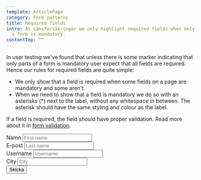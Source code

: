 ```yaml
---
template: ArticlePage
category: Form patterns
title: Required fields
intro: At Länsförsäkringar we only highlight required fields when only parts of
  a form is mandatory.
contentTop: ""
---
```

In user testing we've found that  unless there is some marker indicating that only parts of a form is mandatory user expect that all fields are required. Hence our rules for required fields are quite simple:

* We only show that a field is required when some fields on a page are mandatory and some aren't.
* When we need to show that a field is mandatory we do so with an asterisks (*) next to the label, without any whitespace in between. The asterisk should have the same styling and colour as the label.

If a field is required, the field should have proper validation. Read more about it in [form validation](../form-validation).

<LfuiWrapper script="var form = document.getElementById('needs-validation');         var pristine = new Pristine(form);      form.addEventListener('submit', function (e) {        e.preventDefault();                       var valid = pristine.validate();       });">

<form id="needs-validation" novalidate>



<div class="row">
<div class="col-md-6">
<div class="form-group">
<label for="validationCustom01">Namn</label>
<input type="text" class="form-control" id="validationCustom01" placeholder="First name" required>
</div>
</div>
<div class="col-md-6">
<div class="form-group">
<label for="validationCustom02">E-post</label>
<input type="text" class="form-control" id="validationCustom02" placeholder="Last name" required>
</div>
</div>
</div>
<div class="row">
<div class="col-md-6">
<div class="form-group">
<label for="validationCustomUsername">Username</label>
<input type="text" class="form-control" id="validationCustomUsername" placeholder="Username" aria-describedby="inputGroupPrepend" required>
</div>
</div>
<div class="col-md-6">
<div class="form-group">
<label for="validationCustom03">City</label>
<input type="text" class="form-control" id="validationCustom03" placeholder="City" required>
</div>
</div>
</div>
<div class="row">
<div class="col-12 text-right">
<button class="btn btn-sm-block btn-primary mb-2" type="submit">Skicka</button>
</div>
</div>
</form>
</LfuiWrapper>
